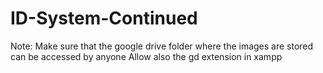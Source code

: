 ﻿# ID-System-Continued
Note: Make sure that the google drive folder where the images are stored can be accessed by anyone
      Allow also the gd extension in xampp
